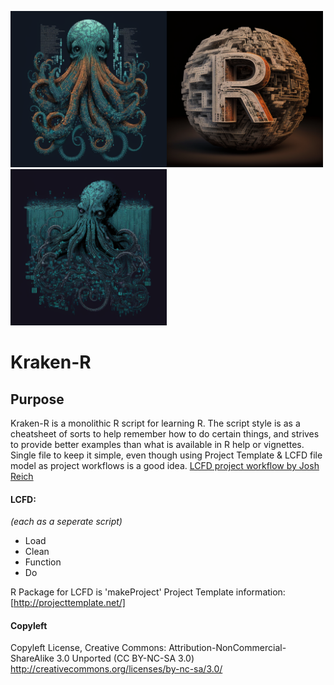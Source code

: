 <img src="/images/Kraken-R-Logo-1.png" alt="Logo generated using Midjourney Image Generator" title="R Logo" width="250" height="250"/><img src="/images/R-Logo.png" alt="Logo generated using Midjourney Image Generator" title="R Logo" width="250" height="250"/><img src="/images/Kraken-R-Logo-2.png" alt="Logo generated using Midjourney Image Generator" title="R Logo" width="250" height="250"/>

# Kraken-R

## Purpose 
Kraken-R is a monolithic R script for learning R.
The script style is as a cheatsheet of sorts to help remember how to do
certain things, and strives to provide better examples than what is
available in R help or vignettes.
Single file to keep it simple,
even though using Project Template & LCFD file model as project workflows is a good idea.
[LCFD project workflow by Josh Reich](http://stackoverflow.com/questions/1429907/workflow-for-statistical-analysis-and-report-writing/1434424#1434424)

#### LCFD:

*(each as a seperate script)*

- Load
- Clean
- Function
- Do


R Package for LCFD is 'makeProject'
Project Template information:
[http://projecttemplate.net/]


#### Copyleft
Copyleft License, Creative Commons:
Attribution-NonCommercial-ShareAlike 3.0 Unported (CC BY-NC-SA 3.0)
http://creativecommons.org/licenses/by-nc-sa/3.0/
